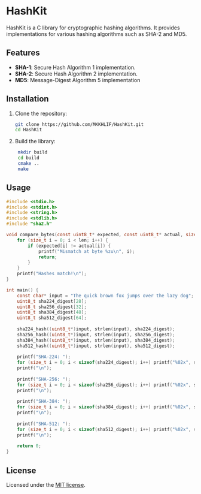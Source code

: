 # HashKit

HashKit is a C library for cryptographic hashing algorithms. It provides implementations for various hashing algorithms such as SHA-2 and MD5.
## Features
- **SHA-1**: Secure Hash Algorithm 1 implementation.
- **SHA-2**: Secure Hash Algorithm 2 implementation.
- **MD5**: Message-Digest Algorithm 5 implementation

## Installation

1. Clone the repository:
   ```bash
   git clone https://github.com/MKKHLIF/HashKit.git
   cd HashKit
    ```
2. Build the library:
   ```bash
    mkdir build
    cd build
    cmake ..
    make
   ```
## Usage

```c
#include <stdio.h>
#include <stdint.h>
#include <string.h>
#include <stdlib.h>
#include "sha2.h"

void compare_bytes(const uint8_t* expected, const uint8_t* actual, size_t len) {
    for (size_t i = 0; i < len; i++) {
        if (expected[i] != actual[i]) {
            printf("Mismatch at byte %zu\n", i);
            return;
        }
    }
    printf("Hashes match!\n");
}

int main() {
    const char* input = "The quick brown fox jumps over the lazy dog";
    uint8_t sha224_digest[28];
    uint8_t sha256_digest[32];
    uint8_t sha384_digest[48];
    uint8_t sha512_digest[64];
    
    sha224_hash((uint8_t*)input, strlen(input), sha224_digest);
    sha256_hash((uint8_t*)input, strlen(input), sha256_digest);
    sha384_hash((uint8_t*)input, strlen(input), sha384_digest);
    sha512_hash((uint8_t*)input, strlen(input), sha512_digest);
    
    printf("SHA-224: ");
    for (size_t i = 0; i < sizeof(sha224_digest); i++) printf("%02x", sha224_digest[i]);
    printf("\n");
    
    printf("SHA-256: ");
    for (size_t i = 0; i < sizeof(sha256_digest); i++) printf("%02x", sha256_digest[i]);
    printf("\n");
    
    printf("SHA-384: ");
    for (size_t i = 0; i < sizeof(sha384_digest); i++) printf("%02x", sha384_digest[i]);
    printf("\n");
    
    printf("SHA-512: ");
    for (size_t i = 0; i < sizeof(sha512_digest); i++) printf("%02x", sha512_digest[i]);
    printf("\n");
    
    return 0;
}
```

## License
Licensed under the [MIT license](LICENSE.md).